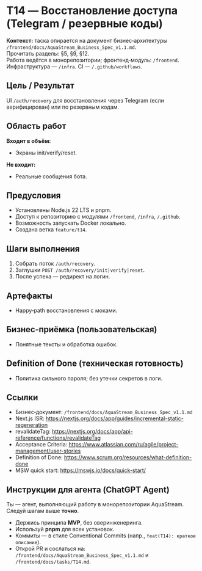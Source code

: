 # T14 — Восстановление доступа (Telegram / резервные коды)

**Контекст:** таска опирается на документ бизнес‑архитектуры `/frontend/docs/AquaStream_Business_Spec_v1.1.md`.  
Прочитать разделы: §5, §9, §12.  
Работа ведётся в монорепозитории; фронтенд‑модуль: `/frontend`. Инфраструктура — `/infra`. CI — `/.github/workflows`.

## Цель / Результат
UI `​/auth/recovery` для восстановления через Telegram (если верифицирован) или по резервным кодам.

## Область работ
**Входит в объём:**
- Экраны init/verify/reset.

**Не входит:**
- Реальные сообщения бота.

## Предусловия
- Установлены Node.js 22 LTS и pnpm.
- Доступ к репозиторию с модулями `/frontend`, `/infra`, `/.github`.
- Возможность запускать Docker локально.
- Создана ветка `feature/t14`.

## Шаги выполнения
1. Собрать поток `/auth/recovery`.
2. Заглушки `POST /auth/recovery/init|verify|reset`.
3. После успеха — редирект на логин.

## Артефакты
- Happy‑path восстановления с моками.

## Бизнес‑приёмка (пользовательская)
- Понятные тексты и обработка ошибок.

## Definition of Done (техническая готовность)
- Политика сильного пароля; без утечки секретов в логи.

## Ссылки
- Бизнес‑документ: `/frontend/docs/AquaStream_Business_Spec_v1.1.md`
- Next.js ISR: https://nextjs.org/docs/app/guides/incremental-static-regeneration
- revalidateTag: https://nextjs.org/docs/app/api-reference/functions/revalidateTag
- Acceptance Criteria: https://www.atlassian.com/ru/agile/project-management/user-stories
- Definition of Done: https://www.scrum.org/resources/what-definition-done
- MSW quick start: https://mswjs.io/docs/quick-start/

## Инструкции для агента (ChatGPT Agent)
Ты — агент, выполняющий работу в монорепозитории AquaStream. Следуй шагам выше **точно**.  
- Держись принципа **MVP**, без оверинженеринга.  
- Используй **pnpm** для всех установок.  
- Коммиты — в стиле Conventional Commits (напр., `feat(T14): краткое описание`).  
- Открой PR и сослаться на: `/frontend/docs/AquaStream_Business_Spec_v1.1.md` и `/frontend/docs/tasks/T14.md`.
